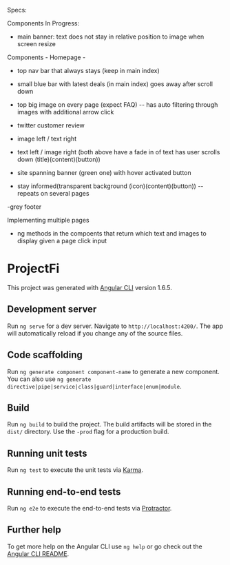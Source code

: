 Specs:

Components In Progress:
- main banner: text does not stay in relative position to image when screen resize


Components - Homepage -
 - top nav bar that always stays (keep in main index)
 - small blue bar with latest deals (in main index) goes away after scroll down

 - top big image on every page (expect FAQ)
 -- has auto filtering through images with additional arrow click

 - twitter customer review

 - image left / text right
 - text left / image right
 (both above have a fade in of text has user scrolls down (title)(content)(button))

 - site spanning banner (green one) with hover activated button

 - stay informed(transparent background (icon)(content)(button))
 --repeats on several pages

 -grey footer

 Implementing multiple pages
 - ng methods in the compoents that return which text and images to display given a page click input








# ProjectFi

This project was generated with [Angular CLI](https://github.com/angular/angular-cli) version 1.6.5.

## Development server

Run `ng serve` for a dev server. Navigate to `http://localhost:4200/`. The app will automatically reload if you change any of the source files.

## Code scaffolding

Run `ng generate component component-name` to generate a new component. You can also use `ng generate directive|pipe|service|class|guard|interface|enum|module`.

## Build

Run `ng build` to build the project. The build artifacts will be stored in the `dist/` directory. Use the `-prod` flag for a production build.

## Running unit tests

Run `ng test` to execute the unit tests via [Karma](https://karma-runner.github.io).

## Running end-to-end tests

Run `ng e2e` to execute the end-to-end tests via [Protractor](http://www.protractortest.org/).

## Further help

To get more help on the Angular CLI use `ng help` or go check out the [Angular CLI README](https://github.com/angular/angular-cli/blob/master/README.md).
